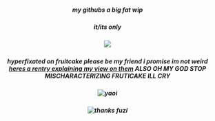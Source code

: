 ##### <p align="center"> my githubs a big fat wip
##### <p align="center"> it/its only
##### <p align="center"> [](https://git.io/typing-svg)![](https://komarev.com/ghpvc/?username=onewheatmark&color=754351)

##### <p align="center"> hyperfixated on fruitcake please be my friend i promise im not weird [heres a rentry explaining my view on them](https://rentry.co/chocoberrie) ALSO OH MY GOD STOP MISCHARACTERIZING FRUTICAKE ILL CRY


##### <p align="center"> ![yaoi](https://github.com/user-attachments/assets/cc486946-4c8a-4d48-8985-995c1037f6b3)
##### <p align="center"> ![thanks fuzi](https://github.com/user-attachments/assets/bd2d0aee-a75e-4542-b4ac-ddcbf3ca77b2)
